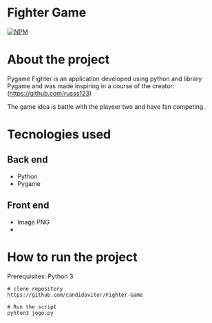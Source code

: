 # Fighter Game
[![NPM](https://img.shields.io/npm/l/react)](https://github.com/candidovitor/Fighter-Game/blob/main/LICENSE) 

# About the project

Pygame Fighter is an application developed using python and library Pygame and was made inspiring in a course of the creator: (https://github.com/russs123)

The game idea is battle with the playeer two and have fan competing. 

# Tecnologies used
## Back end
- Python 
- Pygame

## Front end
- Image PNG
- 

# How to run the project

Prerequisites: Python 3

```
# clone repository
https://github.com/candidovitor/Fighter-Game

# Run the script
pyhton3 jogo.py
```
